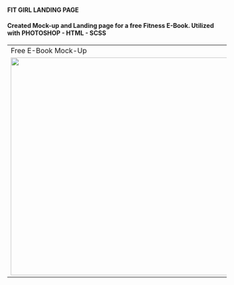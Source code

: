 #### FIT GIRL LANDING PAGE
#### Created Mock-up and Landing page for a free Fitness E-Book. Utilized with PHOTOSHOP - HTML - SCSS
<table>
  <tr>
    <td>Free E-Book Mock-Up</td>
     <td>Free E-Book Mock-Up</td>
  </tr>
  <tr>
    <td>
    <img src="https://github.com/RBRuthie/Fit_Girl_Landing_Page/blob/main/img/MOCK-UP4.png?raw=true" width=500 >
    </td>
    <td>
    <img src="https://github.com/RBRuthie/Fit_Girl_Landing_Page/blob/main/img/MOCK-UP3.png?raw=true" width=500 >
    </td>
  </tr>
 </table>



